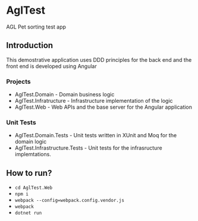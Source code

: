 # AglTest
AGL Pet sorting test app

## Introduction

This demostrative application uses DDD principles for the back end and the front end is developed using Angular

### Projects
 - AglTest.Domain - Domain business logic
 - AglTest.Infratructure - Infrastructure implementation of the logic
 - AglTest.Web - Web APIs and the base server for the Angular application

### Unit Tests
 - AglTest.Domain.Tests - Unit tests written in XUnit and Moq for the domain logic
 - AglTest.Infrastructure.Tests - Unit tests for the infrasructure implemtations.

## How to run?

 - `cd AglTest.Web`
 - `npm i`
 - `webpack --config=webpack.config.vendor.js`
 - `webpack`
 - `dotnet run`
